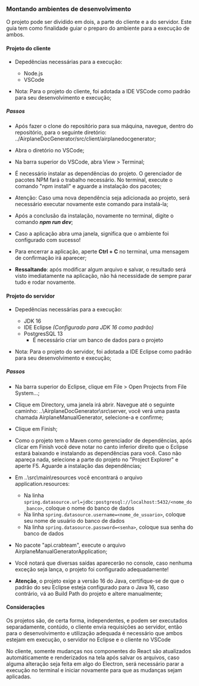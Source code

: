 ### Montando ambientes de desenvolvimento

O projeto pode ser dividido em dois, a parte do cliente e a do servidor. Este guia tem como finalidade guiar o preparo do ambiente para a execução de ambos.


#### Projeto do cliente

- Depedências necessárias para a execução:
  - Node.js
  - VSCode

- Nota: Para o projeto do cliente, foi adotada a IDE VSCode como padrão para seu desenvolvimento e execução;

##### Passos
- Após fazer o clone do repositório para sua máquina, navegue, dentro do repositório, para o seguinte diretório: ../AirplaneDocGenerator/src/client/airplanedocgenerator;

- Abra o diretório no VSCode;

- Na barra superior do VSCode, abra View > Terminal;

- É necessário instalar as dependências do projeto. O gerenciador de pacotes NPM fará o trabalho necessário. No terminal, execute o comando "npm install" e aguarde a instalação dos pacotes;

- Atenção: Caso uma nova dependência seja adicionada ao projeto, será necessário executar novamente este comando para instalá-la;
 
- Após a conclusão da instalação, novamente no terminal, digite o comando ***npm run dev***;

- Caso a aplicação abra uma janela, significa que o ambiente foi configurado com sucesso!

- Para encerrar a aplicação, aperte **Ctrl + C** no terminal, uma mensagem de confirmação irá aparecer;

- **Ressaltando**: após modificar algum arquivo e salvar, o resultado será visto imediatamente na aplicação, não há necessidade de sempre parar tudo e rodar novamente.


#### Projeto do servidor

- Depedências necessárias para a execução:
  - JDK 16
  - IDE Eclipse *(Configurado para JDK 16 como padrão)*
  - PostgresSQL 13
    - É necessário criar um banco de dados para o projeto

- Nota: Para o projeto do servidor, foi adotada a IDE Eclipse como padrão para seu desenvolvimento e execução;

##### Passos
- Na barra superior do Eclipse, clique em File > Open Projects from File System...;

- Clique em Directory, uma janela irá abrir. Navegue até o seguinte caminho: ..\AirplaneDocGenerator\src\server, você verá uma pasta chamada AirplaneManualGenerator, selecione-a e confirme;
 
- Clique em Finish;

- Como o projeto tem o Maven como gerenciador de dependências, após clicar em Finish você deve notar no canto inferior direito que o Eclipse estará baixando e instalando as dependências para você. Caso não apareça nada, selecione a parte do projeto no "Project Explorer" e aperte F5. Aguarde a instalação das dependências;

- Em ..\src\main\resources você encontrará o arquivo application.resources:
  - Na linha `spring.datasource.url=jdbc:postgresql://localhost:5432/<nome_do_banco>`, coloque o nome do banco de dados 
  - Na linha `spring.datasource.username=<nome_de_usuario>`, coloque seu nome de usuário do banco de dados
  - Na linha `spring.datasource.password=<senha>`, coloque sua senha do banco de dados

- No pacote "api.crabteam", execute o arquivo AirplaneManualGeneratorApplication;

- Você notará que diversas saídas aparecerão no console, caso nenhuma exceção seja lança, o projeto foi configurado adequadamente!

- **Atenção**, o projeto exige a versão 16 do Java, certifique-se de que o padrão do seu Eclipse esteja configurado para o Java 16, caso contrário, vá ao Build Path do projeto e altere manualmente;


#### Considerações

Os projetos são, de certa forma, independentes, e podem ser executados separadamente, contúdo, o cliente envia requisições ao servidor, então para o desenvolvimento e utilização adequada é necessário que ambos estejam em execução, o servidor no Eclipse e o cliente no VSCode

No cliente, somente mudanças nos componentes do React são atualizados automáticamente e renderizados na tela após salvar os arquivos, caso alguma alteração seja feita em algo do Electron, será necessário parar a execução no terminal e iniciar novamente para que as mudanças sejam aplicadas.